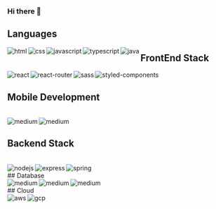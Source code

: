 ### Hi there 👋

## Languages
<img align="left" alt="html" src="https://img.shields.io/badge/html5%20-%23E34F26.svg?&style=for-the-badge&logo=html5&logoColor=white" />
<img align="left" alt="css" src="https://img.shields.io/badge/css3%20-%231572B6.svg?&style=for-the-badge&logo=css3&logoColor=white" />
<img align="left" alt="javascript" src="https://img.shields.io/badge/javascript-%23F7DF1E.svg?&style=for-the-badge&logo=javascript&logoColor=black" />
<img align="left" alt="typescript" src="https://img.shields.io/badge/typescript%20-%23007ACC.svg?&style=for-the-badge&logo=typescript&logoColor=white" />
<img align="left" alt="java" src="https://img.shields.io/badge/java-%23ED8B00.svg?&style=for-the-badge&logo=java&logoColor=white" />  


## FrontEnd Stack
<img align="left" alt="react" src="https://img.shields.io/badge/react%20-%2320232a.svg?&style=for-the-badge&logo=react&logoColor=%2361DAFB" />
<img align="left" alt="react-router" src="https://img.shields.io/badge/react_router%20-CA4245.svg?&style=for-the-badge&logo=react-router&logoColor=white" />
<img align="left" alt="sass" src="https://img.shields.io/badge/sass%20-%23CC6699.svg?&style=for-the-badge&logo=sass&logoColor=white" />
<img align="left" alt="styled-components" src=https://img.shields.io/badge/styled_components%20-DB7093.svg?&style=for-the-badge&logo=styled-components&logoColor=white" />
                                                                                                                                                   
</br>
                                                                                                                                                 
## Mobile Development
</br>
<img align="left" alt="medium" src="https://img.shields.io/badge/redux%20-%23593d88.svg?&style=for-the-badge&logo=redux&logoColor=white" />
<img align="left" alt="medium" src="https://img.shields.io/badge/kotlin-%230095D5.svg?&style=for-the-badge&logo=kotlin&logoColor=white" />

</br>

## Backend Stack
</br>
<img align="left" alt="nodejs" src="https://img.shields.io/badge/node.js%20-%2343853D.svg?&style=for-the-badge&logo=node.js&logoColor=white" />
<img align="left" alt="express" src="https://img.shields.io/badge/express.js%20-%23404d59.svg?&style=for-the-badge" />
<img align="left" alt="spring" src="https://img.shields.io/badge/spring%20-%236DB33F.svg?&style=for-the-badge&logo=spring&logoColor=white" />

</br>
## Database
</br>
<img align="left" alt="medium" src="https://img.shields.io/badge/postgres-%23316192.svg?&style=for-the-badge&logo=postgresql&logoColor=white" />
<img align="left" alt="medium" src="https://img.shields.io/badge/MongoDB-%234ea94b.svg?&style=for-the-badge&logo=mongodb&logoColor=white" />
<img align="left" alt="medium" src="https://img.shields.io/badge/mysql-%2300f.svg?&style=for-the-badge&logo=mysql&logoColor=white" />
</br>
## Cloud 
</br>
<img align="left" alt="aws" src="https://img.shields.io/badge/Amazon%20AWS-%23232F3E?logo=amazon-aws&logoColor=white&style=for-the-badge" />
<img align="left" alt="gcp" src="https://img.shields.io/badge/Google%20Cloud-%234285F4?logo=google-cloud&logoColor=white&style=for-the-badge" />




<!--
**Mohammad-Faisal/Mohammad-Faisal** is a ✨ _special_ ✨ repository because its `README.md` (this file) appears on your GitHub profile.






Technology Stack


[<img align="left" alt="medium" src="hhttps://img.shields.io/badge/gmail-D14836?&style=for-the-badge&logo=gmail&logoColor=white" />][gmail]

[<img align="left" alt="linked-in" src="https://img.shields.io/badge/gmail-D14836?&style=for-the-badge&logo=gmail&logoColor=white" />][LinekdIN]

[<img align="left" alt="stack-overflow" src="https://img.shields.io/badge/stack%20overflow-FE7A16?logo=stack-overflow&logoColor=white&style=for-the-badge" />][StackOverflow]

Here are some ideas to get you started:

- 🔭 I’m currently working on ...
- 🌱 I’m currently learning ...
- 👯 I’m looking to collaborate on ...
- 🤔 I’m looking for help with ...
- 💬 Ask me about ...
- 📫 How to reach me: ...
- 😄 Pronouns: ...
- ⚡ Fun fact: ...
-->
